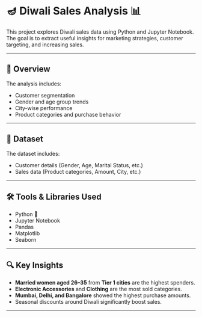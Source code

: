 # 🪔 Diwali Sales Analysis 📊

This project explores Diwali sales data using Python and Jupyter Notebook. The goal is to extract useful insights for marketing strategies, customer targeting, and increasing sales.

---

## 📌 Overview

The analysis includes:
- Customer segmentation
- Gender and age group trends
- City-wise performance
- Product categories and purchase behavior

---

## 📁 Dataset

The dataset includes:
- Customer details (Gender, Age, Marital Status, etc.)
- Sales data (Product categories, Amount, City, etc.)

---

## 🛠️ Tools & Libraries Used

- Python 🐍
- Jupyter Notebook
- Pandas
- Matplotlib
- Seaborn

---

## 🔍 Key Insights

- **Married women aged 26–35** from **Tier 1 cities** are the highest spenders.
- **Electronic Accessories** and **Clothing** are the most sold categories.
- **Mumbai, Delhi, and Bangalore** showed the highest purchase amounts.
- Seasonal discounts around Diwali significantly boost sales.

---

